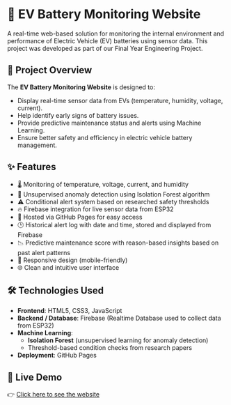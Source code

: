 # 🔋 EV Battery Monitoring Website

A real-time web-based solution for monitoring the internal environment and performance of Electric Vehicle (EV) batteries using sensor data. This project was developed as part of our Final Year Engineering Project.

## 🚗 Project Overview

The **EV Battery Monitoring Website** is designed to:
- Display real-time sensor data from EVs (temperature, humidity, voltage, current).
- Help identify early signs of battery issues.
- Provide predictive maintenance status and alerts using Machine Learning.
- Ensure better safety and efficiency in electric vehicle battery management.

## ✨ Features

- 🌡️ Monitoring of temperature, voltage, current, and humidity
- 🧠 Unsupervised anomaly detection using Isolation Forest algorithm
- ⚠️ Conditional alert system based on researched safety thresholds
- 🔥 Firebase integration for live sensor data from ESP32
- 🚀 Hosted via GitHub Pages for easy access
- 🕒 Historical alert log with date and time, stored and displayed from Firebase  
- 📉 Predictive maintenance score with reason-based insights based on past alert patterns 
- 📱 Responsive design (mobile-friendly)
- 🌐 Clean and intuitive user interface

## 🛠️ Technologies Used

- **Frontend**: HTML5, CSS3, JavaScript
- **Backend / Database**: Firebase (Realtime Database used to collect data from ESP32)
- **Machine Learning**:
  - **Isolation Forest** (unsupervised learning for anomaly detection)
  - Threshold-based condition checks from research papers
- **Deployment**: GitHub Pages


## 🔗 Live Demo

👉 [Click here to see the website](https://aditya11ak.github.io/EVbatteryMonitoringWebsite/)



